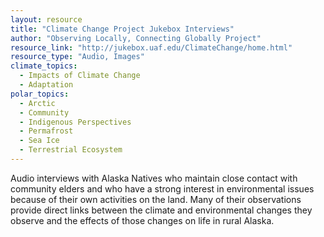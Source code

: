```yaml
---
layout: resource
title: "Climate Change Project Jukebox Interviews"
author: "Observing Locally, Connecting Globally Project"
resource_link: "http://jukebox.uaf.edu/ClimateChange/home.html"
resource_type: "Audio, Images"
climate_topics:
  - Impacts of Climate Change
  - Adaptation
polar_topics:
  - Arctic
  - Community
  - Indigenous Perspectives
  - Permafrost
  - Sea Ice
  - Terrestrial Ecosystem
---
```


Audio interviews with Alaska Natives who maintain close contact with community elders and who have a strong interest in environmental issues because of their own activities on the land. Many of their observations provide direct links between the climate and environmental changes they observe and the effects of those changes on life in rural Alaska.
